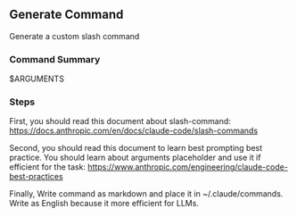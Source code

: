 ## Generate Command

Generate a custom slash command

### Command Summary
$ARGUMENTS

### Steps

First, you should read this document about slash-command: https://docs.anthropic.com/en/docs/claude-code/slash-commands

Second, you should read this document to learn best prompting best practice. You should learn about arguments placeholder and use it if efficient for the task: https://www.anthropic.com/engineering/claude-code-best-practices

Finally, Write command as markdown and place it in ~/.claude/commands. Write as English because it more efficient for LLMs.
